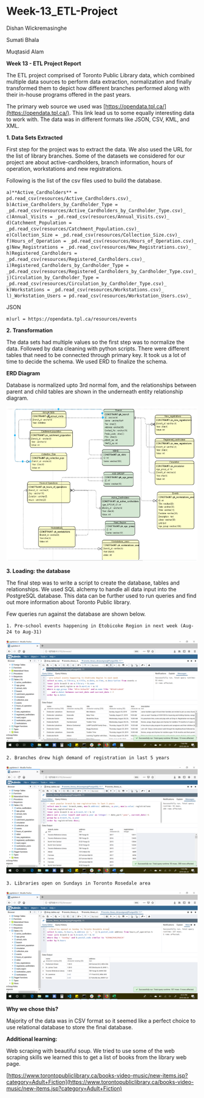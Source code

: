# Week-13_ETL-Project

Dishan Wickremasinghe

Sumati Bhala

Muqtasid Alam

**Week 13 - ETL Project Report**

The ETL project comprised of Toronto Public Library data, which combined multiple data sources to perform data extraction, normalization and finally transformed them to depict how different branches performed along with their in-house programs offered in the past years.

The primary web source we used was [https://opendata.tpl.ca/](https://opendata.tpl.ca/). This link lead us to some equally interesting data to work with. The data was in different formats like JSON, CSV, KML, and XML.

**1. Data Sets Extracted**

First step for the project was to extract the data. We also used the URL for the list of library branches. Some of the datasets we considered for our project are about active-cardholders, branch information, hours of operation, workstations and new registrations.

Following is the list of the csv files used to build the database.

	a)**Active_Cardholders** = pd.read_csv(resources/Active_Cardholders.csv)_
	b)Active_Cardholders_by_Cardholder_Type = _pd.read_csv(resources/Active_Cardholders_by_Cardholder_Type.csv)_
	c)Annual_Visits = _pd.read_csv(resources/Annual_Visits.csv)_
	d)Catchment_Population = _pd.read_csv(resources/Catchment_Population.csv)_
	e)Collection_Size = _pd.read_csv(resources/Collection_Size.csv)_
	f)Hours_of_Operation = _pd.read_csv(resources/Hours_of_Operation.csv)_
	g)New_Registrations = _pd.read_csv(resources/New_Registrations.csv)_
	h)Registered_Cardholders = _pd.read_csv(resources/Registered_Cardholders.csv)_
	i)Registered_Cardholders_by_Cardholder_Type = _pd.read_csv(resources/Registered_Cardholders_by_Cardholder_Type.csv)_
	j)Circulation_by_Cardholder_Type = _pd.read_csv(resources/Circulation_by_Cardholder_Type.csv)_
	k)Workstations = _pd.read_csv(resources/Workstations.csv)_
	l)_Workstation_Users = pd.read_csv(resources/Workstation_Users.csv)_

JSON

	m)url = https://opendata.tpl.ca/resources/events

**2. Transformation**

The data sets had multiple values so the first step was to normalize the data. Followed by data cleaning with python scripts. There were different tables that need to be connected through primary key. It took us a lot of time to decide the schema. We used ERD to finalize the schema.

**ERD Diagram**

Database is normalized upto 3rd normal fom, and the relationships between parent and child tables are shown in the underneath entity relationship diagram.

![ERD Diagram](erd.png)

**3. Loading: the database**

The final step was to write a script to create the database, tables and relationships. We used SQL alchemy to handle all data input into the PostgreSQL database. This data can be further used to run queries and find out more information about Toronto Public library.

Few queries run against the database are shown below.

	1. Pre-school events happening in Etobicoke Region in next week (Aug-24 to Aug-31)

![Query 1](query1.png)


	2. Branches drew high demand of registration in last 5 years

![Query 2](query2.png)


	3. Libraries open on Sundays in Toronto Rosedale area

![Query 3](query3.png)


**Why we chose this?**

Majority of the data was in CSV format so it seemed like a perfect choice to use relational database to store the final database.

**Additional learning:**

Web scraping with beautiful soup. We tried to use some of the web scraping skills we learned this to get a list of books from the library web page.

[https://www.torontopubliclibrary.ca/books-video-music/new-items.jsp?category=Adult+Fiction](https://www.torontopubliclibrary.ca/books-video-music/new-items.jsp?category=Adult+Fiction)